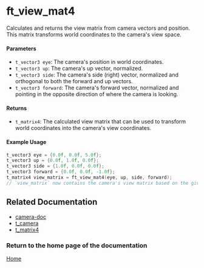# ft_view_mat4
Calculates and returns the view matrix from camera vectors and position. This matrix transforms world coordinates to the camera's view space.

#### Parameters
- `t_vector3 eye`: The camera's position in world coordinates.
- `t_vector3 up`: The camera's up vector, normalized.
- `t_vector3 side`: The camera's side (right) vector, normalized and orthogonal to both the forward and up vectors.
- `t_vector3 forward`: The camera's forward vector, normalized and pointing in the opposite direction of where the camera is looking.

#### Returns
- `t_matrix4`: The calculated view matrix that can be used to transform world coordinates into the camera's view coordinates.

#### Example Usage
```c
t_vector3 eye = {0.0f, 0.0f, 5.0f};
t_vector3 up = {0.0f, 1.0f, 0.0f};
t_vector3 side = {1.0f, 0.0f, 0.0f};
t_vector3 forward = {0.0f, 0.0f, -1.0f};
t_matrix4 view_matrix = ft_view_mat4(eye, up, side, forward);
// `view_matrix` now contains the camera's view matrix based on the given vectors.
```

## Related Documentation

- [camera-doc](./camera-doc.md)
- [t_camera](./t_camera.md)
- [t_matrix4](../matrix/matrix4/t_matrix4.md)

### Return to the home page of the documentation
[Home](../home.md)
